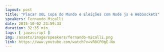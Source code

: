 ```yaml
---
layout: post
title: "Placar UOL Copa do Mundo e Eleições com Node js e WebSockets"
speakers: Fernando Miçalli
date: 2015-10-02 23:59:33
duration: 32:35 min
tags: [ javascript ]
img: /assets/image/speakers/fernando-micalli.png 
link: https://www.youtube.com/watch?v=vR8CP0gE-No
---
```

